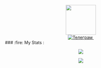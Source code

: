 <div id="header" align="center">
  <img src="https://media.giphy.com/media/M9gbBd9nbDrOTu1Mqx/giphy.gif" width="100"/>
</div>
<div id="badges" align="center">
  <a href="https://t.me/loodriver">
    <img src="https://img.shields.io/badge/Telegram-darkred?style=for-the-badge&logo=telegram&logoColor=white" alt="Телеграм"/>
    <img src="https://komarev.com/ghpvc/?username=LooDriver&style=flat-square&color=blue" alt=""/>
  </a>
</div>
### :fire: My Stats :
<p align="center">
    <a href="https://git.io/streak-stats"><img src="https://streak-stats.demolab.com?user=LooDriver&theme=dark&locale=ru"/></a>
</p>
<p align="center">
  <a href="https://github.com/anuraghazra/github-readme-stats"><img src="https://github-readme-stats.vercel.app/api/top-langs/?username=LooDriver&layout=compact&theme=vision-friendly-dark"/></a>
